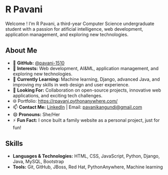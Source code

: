 # R Pavani

Welcome ! I’m R Pavani, a third-year Computer Science undergraduate student with a passion for atificial intelligence, web development, application management, and exploring new technologies. 

## About Me

- 👋 **GitHub:** [@pavani-1510](https://github.com/pavani-1510)
- 👀 **Interests:** Web development, AI&ML, application management, and exploring new technologies.
- 🌱 **Currently Learning:** Machine learning, Django, advanced Java, and improving my skills in web design and user experience.
- 💞️ **Looking For:** Collaboration on open-source projects, innovative web applications, and exciting tech challenges.
- 🌐 Portfolio: https://rpavani.pythonanywhere.com/
- 📫 **Contact Me:** [LinkedIn](https://www.linkedin.com/in/r-pavani-kangundi/) | Email: pavanikangundi@gmail.com
- 😄 **Pronouns:** She/Her
- ⚡ **Fun Fact:** I once built a family website as a personal project, just for fun!


## Skills

- **Languages & Technologies:** HTML, CSS, JavaScript, Python, Django, Java, MySQL, Bootstrap
- **Tools:** Git, GitHub, JBoss, Red Hat, PythonAnywhere, Machine learning

